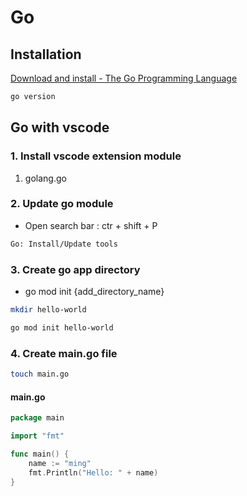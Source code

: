 # Go

## Installation

[Download and install - The Go Programming Language](https://go.dev/doc/install)

```bash
go version
```



## Go with vscode

### 1. Install vscode extension module

1. golang.go



### 2. Update go module

-  Open search bar : ctr + shift + P

```bash
Go: Install/Update tools
```



### 3. Create go app directory

- go mod init {add_directory_name}

```bash
mkdir hello-world

go mod init hello-world
```



### 4. Create main.go file

```bash
touch main.go
```

#### main.go

```go
package main

import "fmt"

func main() {
	name := "ming"
	fmt.Println("Hello: " + name)
}
```


